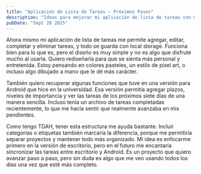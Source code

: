 ```yaml
---
title: "Aplicación de Lista de Tareas — Próximos Pasos"
description: "Ideas para mejorar mi aplicación de lista de tareas con mejor diseño y nuevas funciones."
pubDate: "Sept 28 2025"
---
```


Ahora mismo mi aplicación de lista de tareas me permite agregar, editar, completar y eliminar tareas, y todo se guarda con local storage. Funciona bien para lo que es, pero el diseño es muy simple y no es algo que disfrute mucho al usarla. Quiero rediseñarla para que se sienta más personal y entretenida. Estoy pensando en colores pasteles, un estilo de pixel art, o incluso algo dibujado a mano que le dé más carácter.

También quiero recuperar algunas funciones que tuve en una versión para Android que hice en la universidad. Esa versión permitía agregar plazos, niveles de importancia y ver las tareas de los próximos siete días de una manera sencilla. Incluso tenía un archivo de tareas completadas recientemente, lo que me hacía sentir que realmente avanzaba en mis pendientes.

Como tengo TDAH, tener esta estructura me ayuda bastante. Incluir categorías o etiquetas también marcaría la diferencia, porque me permitiría separar proyectos y mantener todo más organizado. Mi idea es enfocarme primero en la versión de escritorio, pero en el futuro me encantaría sincronizar las tareas entre escritorio y Android. Es un proyecto que quiero avanzar paso a paso, pero sin duda es algo que me veo usando todos los días una vez que esté más completo.
